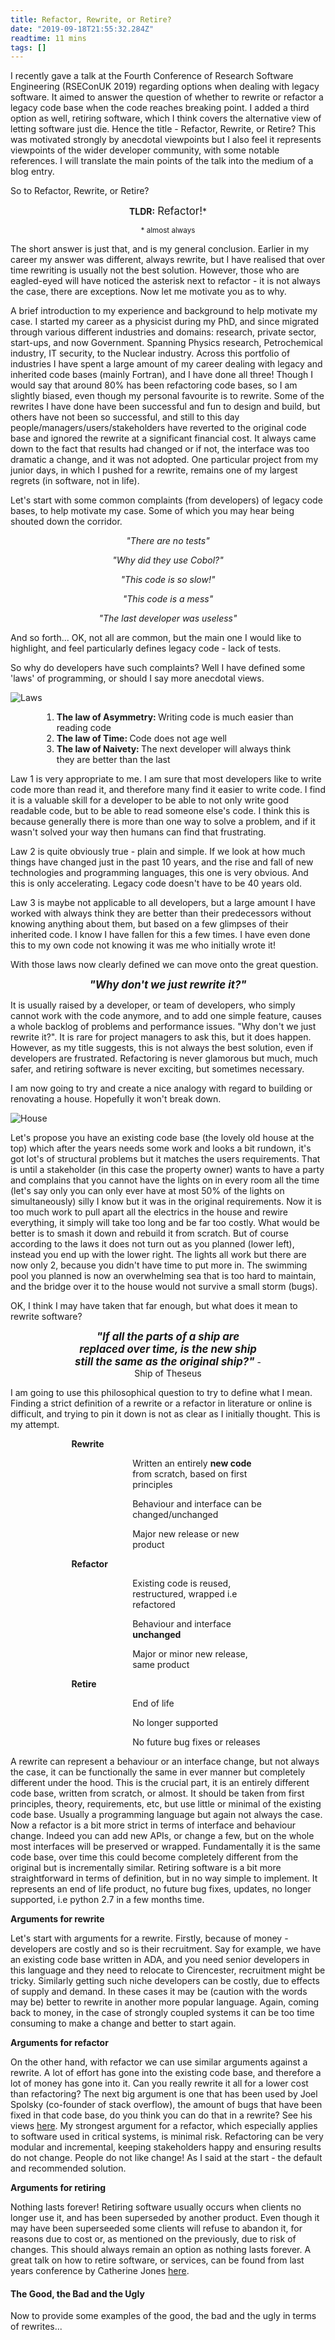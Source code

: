 ```yaml
---
title: Refactor, Rewrite, or Retire?
date: "2019-09-18T21:55:32.284Z"
readtime: 11 mins
tags: []
---
```


I recently gave a talk at the Fourth Conference of Research Software Engineering (RSEConUK 2019) regarding options when dealing with legacy software. It aimed to answer the question of whether to rewrite or refactor a legacy code base when the code reaches breaking point. I added a third option as well, retiring software, which I think covers the alternative view of letting software just die. Hence the title - Refactor, Rewrite, or Retire? This was motivated strongly by anecdotal viewpoints but I also feel it represents viewpoints of the wider developer community, with some notable references. I will translate the main points of the talk into the medium of a blog entry.

So to Refactor, Rewrite, or Retire? 

<p align="center">
    <b>TLDR:</b> <big>Refactor!</big>*
</p>

<p align="center">
    <small>* almost always</small>
</p>

The short answer is just that, and is my general conclusion. Earlier in my career my answer was different, always rewrite, but I have realised that over time rewriting is usually not the best solution. However, those who are eagled-eyed will have noticed the  asterisk next to refactor - it is not always the case, there are exceptions. Now let me motivate you as to why.

A brief introduction to my experience and background to help motivate my case. I started my career as a physicist during my PhD, and since migrated through various different industries and domains: research, private sector, start-ups, and now Government. Spanning Physics research, Petrochemical industry, IT security, to the Nuclear industry. Across this portfolio of industries I have spent a large amount of my career dealing with legacy and inherited code bases (mainly Fortran), and I have done all three! Though I would say that around 80% has been refactoring code bases, so I am slightly biased, even though my personal favourite is to rewrite. Some of the rewrites I have done have been successful and fun to design and build, but others have not been so successful, and still to this day people/managers/users/stakeholders have reverted to the original code base and ignored the rewrite at a significant financial cost. It always came down to the fact that results had changed or if not, the interface was too dramatic a change, and it was not adopted. One particular project from my junior days, in which I pushed for a rewrite, remains one of my largest regrets (in software, not in life).

Let's start with some common complaints (from developers) of legacy code bases, to help motivate my case. Some of which you may hear being shouted down the corridor. 

<p align="center">
<i>"There are no tests"</i> 
</p>

<p align="center">
<i>"Why did they use Cobol?"</i> 
</p>

<p align="center">
<i>"This code is so slow!"</i> 
</p>

<p align="center">
<i>"This code is a mess"</i> 
</p>

<p align="center">
<i>"The last developer was useless"</i> 
</p>

And so forth... OK, not all are common, but the main one I would like to highlight, and feel particularly defines legacy 
code - lack of tests. 

So why do developers have such complaints? Well I have defined some 'laws' of programming, or should I say more anecdotal views.

![Laws](./laws.png)

<ol style="margin-left:50px;margin-right:50px">
  <li><b>The law of Asymmetry: </b>Writing code is much easier than reading code</li>
  <li><b>The law of Time: </b>Code does not age well</li>
  <li><b>The law of Naivety: </b>The next developer will always think they are better than the last</li>
</ol>

Law 1 is very appropriate to me. I am sure that most developers like to write code more than read it, and therefore many find it easier to write code. I find it is a valuable skill for a developer to be able to not only write good readable code, but to be able to read someone else's code. I think this is because generally there is more than one way to solve a problem, and if it wasn't solved your way then humans can find that frustrating.

Law 2 is quite obviously true - plain and simple. If we look at how much things have changed just in the past 10 years, and the rise and fall of new technologies and programming languages, this one is very obvious. And this is only accelerating. Legacy code doesn't have to be 40 years old.

Law 3 is maybe not applicable to all developers, but a large amount I have worked with always think they are better than their predecessors without knowing anything about them, but based on a few glimpses of their inherited code. I know I have fallen for this a few times. I have even done this to my own code not knowing it was me who initially wrote it!

With those laws now clearly defined we can move onto the great question.

<p align="center">
    <strong><big><i>"Why don't we just rewrite it?"</i></big></strong>
</p>

It is usually raised by a developer, or team of developers, who simply cannot work with the code anymore, and to add one simple feature, causes a whole backlog of problems and performance issues. "Why don't we just rewrite it?". It is rare for project managers to ask this, but it does happen. However, as my title suggests, this is not always the best solution, even if developers are frustrated. Refactoring is never glamorous but much, much safer, and retiring software is never exciting, but sometimes necessary.


I am now going to try and create a nice analogy with regard to building or renovating a house. Hopefully it won't break down. 

![House](./rewrite_house.jpg)

Let's propose you have an existing code base (the lovely old house at the top) which after the years needs some work and looks 
a bit rundown, it's got lot's of structural problems but it matches the users requirements. That is until a stakeholder (in this case the property owner) wants to have a party and complains that you cannot have the lights on in every room all the time (let's say only you can only ever have at most 50% of the lights on simultaneously) silly I know but it was in the original requirements. Now it is too much work to pull apart all the electrics in the house and rewire everything, it simply will take too long and be far too costly. What would be better is to smash it down and rebuild it from scratch. But of course according to the laws it does not turn out as you planned (lower left), instead you end up with the lower right. The lights all work but there are now only 2, because you didn't have time to put more in. The swimming pool you planned is now an overwhelming sea that is too hard to maintain, and the bridge over it to the house would not survive a small storm (bugs). 

OK, I think I may have taken that far enough, but what does it mean to rewrite software?

<p align="center" style="margin-left:20%;margin-right:20%">
    <strong><big><i>
    "If all the parts of a ship are replaced over time, is the new ship still the same as the original ship?" 
    </i></big></strong>
    - Ship of Theseus
</p>

I am going to use this philosophical question to try to define what I mean. 
Finding a strict definition of a rewrite or a refactor in literature or online is difficult, and trying to pin it down is not as clear as I initially thought. This is my attempt. 

<ol style="margin-left:50px;margin-right:50px">
  <ul><b>Rewrite</b>
    <ol style="margin-left:50px;margin-right:50px">
        <ul>Written an entirely <b>new code</b> from scratch, based on first principles</ul>
        <ul>Behaviour and interface can be changed/unchanged</ul>
        <ul>Major new release or new product</ul>
    </ol>
  </ul>
  <ul><b>Refactor</b>
    <ol style="margin-left:50px;margin-right:50px">
        <ul>Existing code is reused, restructured, wrapped i.e refactored</ul>
        <ul>Behaviour and interface <b>unchanged</b></ul>
        <ul>Major or minor new release, same product</ul>
    </ol>
  </ul>
  <ul><b>Retire</b>
    <ol style="margin-left:50px;margin-right:50px">
        <ul>End of life</ul>
        <ul>No longer supported</ul>
        <ul>No future bug fixes or releases</ul>
    </ol>
  </ul>
</ol>


A rewrite can represent a behaviour or an interface change, but not always the case, it can be functionally the same in ever manner but completely different under the hood. This is the crucial part, it is an entirely different code base, written from scratch, or almost. It should be taken from first principles, theory, requirements, etc, but use little or minimal of the existing code base. Usually a programming language but again not always the case. Now a refactor is a bit more strict in terms of interface and behaviour change. Indeed you can add new APIs, or change a few, but on the whole most interfaces will be preserved or wrapped. Fundamentally it is the same code base, over time this could become completely different from the original but is incrementally similar. Retiring software is a bit more straightforward in terms of definition, but in no way simple to implement. It represents an end of life product, no future bug fixes, updates, no longer supported, i.e python 2.7 in a few months time. 

<b>Arguments for rewrite</b>

Let's start with arguments for a rewrite. Firstly, because of money - developers are costly and so is their recruitment. Say for example, we have an existing code base written in ADA, and you need senior developers in this language and they need to relocate to Cirencester, recruitment might be tricky. Similarly getting such niche developers can be costly, due to effects of supply and demand. In these cases it may be (caution with the words may be) better to rewrite in another more popular language. Again, coming back to money, in the case of strongly coupled systems it can be too time consuming to make a change and better to start again.

<b>Arguments for refactor</b>

On the other hand, with refactor we can use similar arguments against a rewrite. A lot of effort has gone into the existing code base, and therefore a lot of money has gone into it. Can you really rewrite it all for a lower cost than refactoring? The next big argument is one that has been used by Joel Spolsky (co-founder of stack overflow), the amount of bugs that have been fixed in that code base, do you think you can do that in a rewrite? See his views [here](https://www.joelonsoftware.com/2000/04/06/things-you-should-never-do-part-i/). My strongest argument for a refactor, which especially applies to software used in critical systems, is minimal risk. Refactoring can be very modular and incremental, keeping stakeholders happy and ensuring results do not change. People do not like change! As I said at the start - the default and recommended solution.

<b>Arguments for retiring</b>

Nothing lasts forever! Retiring software usually occurs when clients no longer use it, and has been superseded by another product. Even though it may have been superseeded some clients will refuse to abandon it, for reasons due to cost or, as mentioned on the previously, due to risk of changes. This should always remain an option as nothing lasts forever. A great talk on how to retire software, or services, can be found from last years conference by Catherine Jones [here](https://drive.google.com/file/d/1qe7urSXo6AFiuSsn-I--0ObTFomxaA-Z/).

<h4>The Good, the Bad and the Ugly</h4>
Now to provide some examples of the good, the bad and the ugly in terms of rewrites...